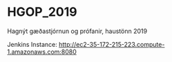 # HGOP_2019
Hagnýt gæðastjórnun og prófanir, haustönn 2019

Jenkins Instance:
http://ec2-35-172-215-223.compute-1.amazonaws.com:8080
